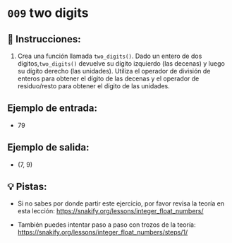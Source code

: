 # `009` two digits

## 📝 Instrucciones:

1. Crea una función llamada `two_digits()`. Dado un entero de dos dígitos,`two_digits()` devuelve su dígito izquierdo (las decenas) y luego su dígito derecho (las unidades). Utiliza el operador de división de enteros para obtener el dígito de las decenas y el operador de residuo/resto para obtener el dígito de las unidades.

## Ejemplo de entrada:

+ 79

## Ejemplo de salida:

+ (7, 9)

## 💡 Pistas:

+ Si no sabes por donde partir este ejercicio, por favor revisa la teoría en esta lección: https://snakify.org/lessons/integer_float_numbers/

+ También puedes intentar paso a paso con trozos de la teoría: https://snakify.org/lessons/integer_float_numbers/steps/1/